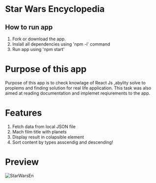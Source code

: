#  Star Wars Encyclopedia

##  How to run app

1. Fork or download the app.
2. Inslall all dependencies using 'npm -i' command
3. Run app using 'npm start'

#  Purpose of this app

Purpose of this app is to check knowlage of React Js ,abylity solve to proplems
and finding solution for real life application. This task was also aimed at reading
documentation and implemet reqiurements to the app.

# Features 

1. Fetch data from local JSON file
2. Mach film title with planets 
3. Display  result in colapsible element
4. Sort content by types asscendig and descending!


#  Preview

![StarWarsEn](https://user-images.githubusercontent.com/78264646/168215305-03950503-cf00-4105-ad22-f7697b31be9f.PNG)
